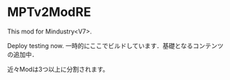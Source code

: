 # MPTv2ModRE
This mod for Mindustry&lt;V7>.

Deploy testing now.
一時的にここでビルドしています．基礎となるコンテンツの追加中．

近々Modは3つ以上に分割されます。
